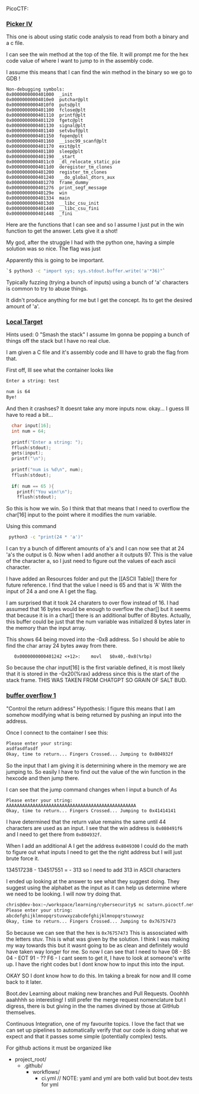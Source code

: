 PicoCTF:

### [Picker IV](https://play.picoctf.org/playlists/2?m=43)

This one is about using static code analysis to read from both a binary and a c file. 

I can see the win method at the top of the file. 
It will prompt me for the hex code value of where I want to jump to in the assembly code.

I assume this means that I can find the win method in the binary so we go to GDB !

```
Non-debugging symbols:
0x0000000000401000  _init
0x00000000004010e0  putchar@plt
0x00000000004010f0  puts@plt
0x0000000000401100  fclose@plt
0x0000000000401110  printf@plt
0x0000000000401120  fgetc@plt
0x0000000000401130  signal@plt
0x0000000000401140  setvbuf@plt
0x0000000000401150  fopen@plt
0x0000000000401160  __isoc99_scanf@plt
0x0000000000401170  exit@plt
0x0000000000401180  sleep@plt
0x0000000000401190  _start
0x00000000004011c0  _dl_relocate_static_pie
0x00000000004011d0  deregister_tm_clones
0x0000000000401200  register_tm_clones
0x0000000000401240  __do_global_dtors_aux
0x0000000000401270  frame_dummy
0x0000000000401276  print_segf_message
0x000000000040129e  win
0x0000000000401334  main
0x00000000004013d0  __libc_csu_init
0x0000000000401440  __libc_csu_fini
0x0000000000401448  _fini
```

Here are the functions that I can see and so I assume I just put in the win function to get the answer. Lets give it a shot!

My god, after the struggle I had with the python one, having a simple solution was so nice.
The flag was just

Apparently this is going to be important.
```bash
`$ python3 -c "import sys; sys.stdout.buffer.write('a'*36)"`
```
Typically fuzzing (trying a bunch of inputs) using a bunch of 'a' characters is common to try to abuse things.

It didn't produce anything for me but I get the concept. Its to get the desired amount of 'a'.

### [Local Target](https://play.picoctf.org/playlists/2?m=47)
Hints used: 0
"Smash the stack"
I assume Im gonna be popping a bunch of things off the stack but I have no real clue.

I am given a C file and it's assembly code and Ill have to grab the flag from that. 

First off, Ill see what the container looks like
```bash
Enter a string: test

num is 64
Bye!
```
And then it crashses? It doesnt take any more inputs now.
okay... I guess Ill have to read a bit...

```C
  char input[16];
  int num = 64;
  
  printf("Enter a string: ");
  fflush(stdout);
  gets(input);
  printf("\n");
  
  printf("num is %d\n", num);
  fflush(stdout);
  
  if( num == 65 ){
    printf("You win!\n");
    fflush(stdout);
```
So this is how we win. So I think that that means that I need to overflow the char[16] input to the point where it modifies the num variable.

Using this command 
```bash
 python3 -c "print(24 * 'a')"
```
I can try a bunch of different amounts of a's and I can now see that at 24 'a's the output is 0.
Now when I add another a it outputs 97. This is the value of the character a, so I just need to figure out the values of each ascii character.

I have added an Resources folder and put the [[ASCII Table]] there for future reference.
I find that the value I need is 65 and that is 'A'
With the input of 24 a and one A I get the flag.

I am surprised that it took 24 charaters to over flow instead of 16. I had assumed that 16 bytes would be enough to overflow the char\[] but it seems that because it is in a char\[] there is an additional buffer of 8bytes. 
Actually, this buffer could be just that the num variable was initialized 8 bytes later in the memory than the input array.

This shows 64 being moved into the -0x8 address. So I should be able to find the char array 24 bytes away from there.
```
   0x0000000000401242 <+12>:	movl   $0x40,-0x8(%rbp)
```
So because the char input\[16] is the first variable defined, it is most likely that it is stored in the -0x20(%rax) address since this is the start of the stack frame.
THIS WAS TAKEN FROM CHATGPT SO GRAIN OF SALT BUD.



### [buffer overflow 1](https://play.picoctf.org/playlists/2?m=49)
"Control the return address"
Hypothesis: I figure this means that I am somehow modifying what is being returned by pushing an input into the address.

Once I connect to the container I see this:
```bash
Please enter your string:
asdfasdfasdf
Okay, time to return... Fingers Crossed... Jumping to 0x804932f
```
So the input that I am giving it is determining where in the memory we are jumping to. So easily I have to find out the value of the win function in the hexcode and then jump there.

I can see that the jump command changes when I input a bunch of As
```
Please enter your string:
AAAAAAAAAAAAAAAAAAAAAAAAAAAAAAAAAAAAAAAAAAAAAAAAA
Okay, time to return... Fingers Crossed... Jumping to 0x41414141
```

I have determined that the return value remains the same until 44 characters are used as an input.
I see that the win address is ```0x080491f6``` and I need to get there from ```0x804932f```.

When I add an additional A I get the address ```0x8049300```
I could do the math to figure out what inputs I need to get the the right address but I will just brute force it.

134517238 - 134517551 = - 313 so I need to add 313 in ASCII characters

I ended up looking at the answer to see what they suggest doing. They suggest using the alphabet as the input as it can help us determine where we need to be looking. I will now try doing that.

```bash
chris@dev-box:~/workspace/learning/cybersecurity$ nc saturn.picoctf.net 52608
Please enter your string:
abcdefghijklmnopqrstuvwxyzabcdefghijklmnopqrstuvwxyz
Okay, time to return... Fingers Crossed... Jumping to 0x76757473
```
So because we can see that the hex is ```0x76757473``` This is assosciated with the letters stuv.  This is what was given by the solution. I think I was making my way towards this but it wasnt going to be as clean and definitely would have taken way longer for me.
So now I can see that I need to have 
08 - BS 
04 - EOT
91 - ??
F6 - 
I cant seem to get it, I have to look at someone's write up. I have the right codes but I dont know how to input this into the input.


OKAY SO I dont know how to do this. Im taking a break for now and Ill come back to it later.

Boot.dev
Learning about making new branches and Pull Requests. Ooohhh aaahhhh so interesting! I still prefer the merge request nomenclature but I digress, there is but giving in the the names divined by those at GitHub themselves.

Continuous Integration, one of my favourite topics. I love the fact that we can set up pipelines to automatically verify that our code is doing what we expect and that it passes some simple (potentially complex) tests.

For github actions it must be organized like
- project_root/
	- .github/
		- workflows/
			- ci.yml // NOTE: yaml and yml are both valid but boot.dev tests for yml
